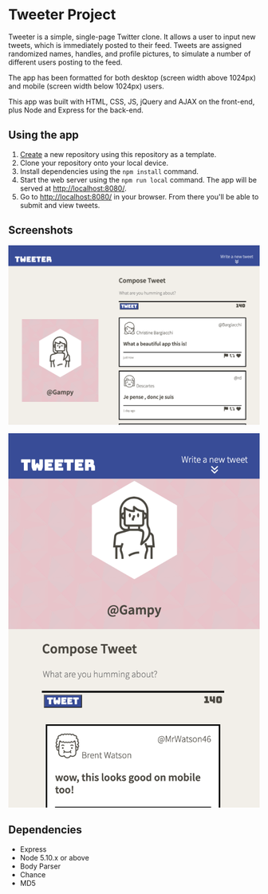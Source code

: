 # Tweeter Project

Tweeter is a simple, single-page Twitter clone. It allows a user to input new tweets, which is immediately posted to their feed. Tweets are assigned randomized names, handles, and profile pictures, to simulate a number of different users posting to the feed. 

The app has been formatted for both desktop (screen width above 1024px) and mobile (screen width below 1024px) users. 

This app was built with HTML, CSS, JS, jQuery and AJAX on the front-end, plus Node and Express for the back-end.

## Using the app

1. [Create](https://docs.github.com/en/repositories/creating-and-managing-repositories/creating-a-repository-from-a-template) a new repository using this repository as a template.
2. Clone your repository onto your local device.
3. Install dependencies using the `npm install` command.
3. Start the web server using the `npm run local` command. The app will be served at <http://localhost:8080/>.
4. Go to <http://localhost:8080/> in your browser. From there you'll be able to submit and view tweets.

## Screenshots

![Desktop View](https://github.com/jamesraymondbrown/Docs/blob/master/tweeter-desktop-view.png?raw=true)

![Mobile view](https://github.com/jamesraymondbrown/Docs/blob/master/tweeter-mobile-view-2.png?raw=true)

## Dependencies

- Express
- Node 5.10.x or above
- Body Parser
- Chance
- MD5


